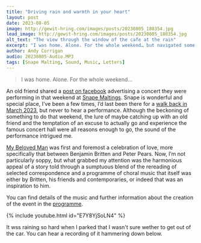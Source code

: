 ```yaml
---
title: "Driving rain and warmth in your heart"
layout: post
date: 2023-08-05
image: http://gewit-hring.com/images/posts/20230805_180354.jpg
lead_image: http://gewit-hring.com/images/posts/20230805_180354.jpg
alt_text: "The view through the window of the cafe at the rain"
excerpt: "I was home. Alone. For the whole weekend… but navigated some rain and flood to hear a heartwarming performance at Snape Maltings"
author: Andy Corrigan
audio: 20230805-Audio.MP3
tags: [Snape Malting, Sound, Music, Letters]
---
```

> I was home. Alone. For the whole weekend…  

An old friend shared a [post on facebook](https://fb.watch/n8rM46Qwxg/) advertising a concert they were performing in that weekend at [Snape Maltings](https://brittenpearsarts.org/). Snape is wonderful and special place, I’ve been a few times, I’d last been there for a [walk back in March 2023]({{site.url}}/walks/20230319_Snape/), but never to hear a performance. Although the beckoning of something to do that weekend, the lure of maybe catching up with an old friend and the temptation of an excuse to actually go and experience the famous concert hall were all reasons enough to go, the sound of the performance intrigued me.

[My Beloved Man](https://brittenpearsarts.org/events/my-beloved-man) was first and foremost a celebration of love, more specifically that between Benjamin Britten and Peter Pears. Now, I’m not particularly soppy, but what grabbed my attention was the harmonious appeal of a story told through a sumptuous blend of the rereading of selected correspondence and a programme of choral music that itself was either by Britten, his friends and contemporaries, or indeed that was an inspiration to him. 

You can find details of the music and further information about the creation of the event in the [programme]({{site.url}}/pdf/05-Aug-My-beloved-man.pdf).

{% include youtube.html id="E7Y8YjSoLN4" %} 

It wss raining so hard when I parked that I wasn't sure wether to get out of the car. You can hear a recording of it hammering down below.
